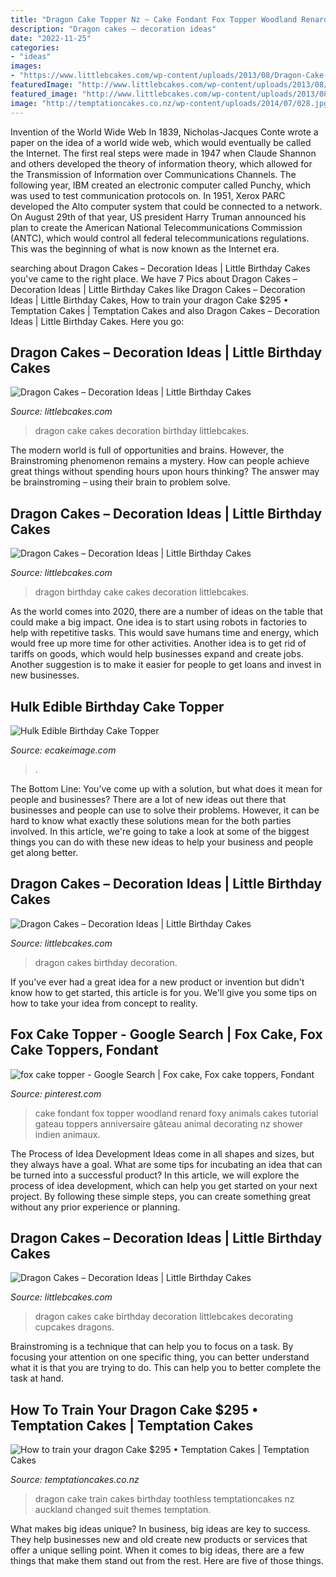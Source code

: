```yaml
---
title: "Dragon Cake Topper Nz ~ Cake Fondant Fox Topper Woodland Renard Foxy Animals Cakes Tutorial Gateau Toppers Anniversaire Gâteau Animal Decorating Nz Shower Indien Animaux"
description: "Dragon cakes – decoration ideas"
date: "2022-11-25"
categories:
- "ideas"
images:
- "https://www.littlebcakes.com/wp-content/uploads/2013/08/Dragon-Cake-Photos.jpg"
featuredImage: "http://www.littlebcakes.com/wp-content/uploads/2013/08/Dragon-Cake-For-Kids.jpg"
featured_image: "http://www.littlebcakes.com/wp-content/uploads/2013/08/Dragon-Cake-For-Kids.jpg"
image: "http://temptationcakes.co.nz/wp-content/uploads/2014/07/028.jpg"
---
```



Invention of the World Wide Web
In 1839, Nicholas-Jacques Conte wrote a paper on the idea of a world wide web, which would eventually be called the Internet. The first real steps were made in 1947 when Claude Shannon and others developed the theory of information theory, which allowed for the Transmission of Information over Communications Channels. The following year, IBM created an electronic computer called Punchy, which was used to test communication protocols on. In 1951, Xerox PARC developed the Alto computer system that could be connected to a network. On August 29th of that year, US president Harry Truman announced his plan to create the American National Telecommunications Commission (ANTC), which would control all federal telecommunications regulations. This was the beginning of what is now known as the Internet era.

	

		
searching about Dragon Cakes – Decoration Ideas | Little Birthday Cakes you've came to the right place. We have 7 Pics about Dragon Cakes – Decoration Ideas | Little Birthday Cakes like Dragon Cakes – Decoration Ideas | Little Birthday Cakes, How to train your dragon Cake $295 • Temptation Cakes | Temptation Cakes and also Dragon Cakes – Decoration Ideas | Little Birthday Cakes. Here you go:
		
    
## Dragon Cakes – Decoration Ideas | Little Birthday Cakes

<img loading=lazy src="https://www.littlebcakes.com/wp-content/uploads/2013/08/Dragon-Cake-Photos.jpg" onerror="this.onerror=null;this.src='https://tse4.mm.bing.net/th?id=OIP.ho8wre8NP-1--8bL8TcvCwHaFj&amp;pid=15.1';" alt="Dragon Cakes – Decoration Ideas | Little Birthday Cakes">

_Source: littlebcakes.com_

>dragon cake cakes decoration birthday littlebcakes. 

	

The modern world is full of opportunities and brains. However, the Brainstroming phenomenon remains a mystery. How can people achieve great things without spending hours upon hours thinking? The answer may be brainstroming – using their brain to problem solve.

    
## Dragon Cakes – Decoration Ideas | Little Birthday Cakes

<img loading=lazy src="https://www.littlebcakes.com/wp-content/uploads/2013/08/Dragon-Birthday-Cake-1024x919.jpg" onerror="this.onerror=null;this.src='https://tse1.mm.bing.net/th?id=OIP.sAdtMSmskTdxfxummEdulgHaGp&amp;pid=15.1';" alt="Dragon Cakes – Decoration Ideas | Little Birthday Cakes">

_Source: littlebcakes.com_

>dragon birthday cake cakes decoration littlebcakes. 

	

As the world comes into 2020, there are a number of ideas on the table that could make a big impact. One idea is to start using robots in factories to help with repetitive tasks. This would save humans time and energy, which would free up more time for other activities. Another idea is to get rid of tariffs on goods, which would help businesses expand and create jobs. Another suggestion is to make it easier for people to get loans and invest in new businesses.

    
## Hulk Edible Birthday Cake Topper

<img loading=lazy src="https://cdn6.bigcommerce.com/s-wb36n7v/products/270/images/1523/Cake_jpg__21983.1447841528.800.1200.jpg?c=2" onerror="this.onerror=null;this.src='https://tse2.mm.bing.net/th?id=OIP.sPXjTKltJ_y_yApiZyMPtQHaFe&amp;pid=15.1';" alt="Hulk Edible Birthday Cake Topper">

_Source: ecakeimage.com_

>. 

	

The Bottom Line: You’ve come up with a solution, but what does it mean for people and businesses?
There are a lot of new ideas out there that businesses and people can use to solve their problems. However, it can be hard to know what exactly these solutions mean for the both parties involved. In this article, we're going to take a look at some of the biggest things you can do with these new ideas to help your business and people get along better.

    
## Dragon Cakes – Decoration Ideas | Little Birthday Cakes

<img loading=lazy src="http://www.littlebcakes.com/wp-content/uploads/2013/08/Images-of-Dragon-Cakes.jpg" onerror="this.onerror=null;this.src='https://tse1.mm.bing.net/th?id=OIP.Rlw6aRwS9Gjs-UNdTbLaoAHaF7&amp;pid=15.1';" alt="Dragon Cakes – Decoration Ideas | Little Birthday Cakes">

_Source: littlebcakes.com_

>dragon cakes birthday decoration. 

	

If you've ever had a great idea for a new product or invention but didn't know how to get started, this article is for you. We'll give you some tips on how to take your idea from concept to reality.

    
## Fox Cake Topper - Google Search | Fox Cake, Fox Cake Toppers, Fondant

<img loading=lazy src="https://i.pinimg.com/originals/85/f5/6b/85f56b940b1166c5e1315a029d2184a6.jpg" onerror="this.onerror=null;this.src='https://tse3.mm.bing.net/th?id=OIP.o9XI_s3oaqtaiZ3gN7EUygHaJ3&amp;pid=15.1';" alt="fox cake topper - Google Search | Fox cake, Fox cake toppers, Fondant">

_Source: pinterest.com_

>cake fondant fox topper woodland renard foxy animals cakes tutorial gateau toppers anniversaire gâteau animal decorating nz shower indien animaux. 

	

The Process of Idea Development
Ideas come in all shapes and sizes, but they always have a goal. What are some tips for incubating an idea that can be turned into a successful product? 
In this article, we will explore the process of idea development, which can help you get started on your next project. By following these simple steps, you can create something great without any prior experience or planning.

    
## Dragon Cakes – Decoration Ideas | Little Birthday Cakes

<img loading=lazy src="http://www.littlebcakes.com/wp-content/uploads/2013/08/Dragon-Cake-For-Kids.jpg" onerror="this.onerror=null;this.src='https://tse3.mm.bing.net/th?id=OIP.UN92KrY5ljEn1dEneXXkmAHaIy&amp;pid=15.1';" alt="Dragon Cakes – Decoration Ideas | Little Birthday Cakes">

_Source: littlebcakes.com_

>dragon cakes cake birthday decoration littlebcakes decorating cupcakes dragons. 

	

Brainstroming is a technique that can help you to focus on a task. By focusing your attention on one specific thing, you can better understand what it is that you are trying to do. This can help you to better complete the task at hand.

    
## How To Train Your Dragon Cake $295 • Temptation Cakes | Temptation Cakes

<img loading=lazy src="http://temptationcakes.co.nz/wp-content/uploads/2014/07/028.jpg" onerror="this.onerror=null;this.src='https://tse2.mm.bing.net/th?id=OIP.EiTmETSgRb-V86yCTB-iOwHaJ4&amp;pid=15.1';" alt="How to train your dragon Cake $295 • Temptation Cakes | Temptation Cakes">

_Source: temptationcakes.co.nz_

>dragon cake train cakes birthday toothless temptationcakes nz auckland changed suit themes temptation. 

	

What makes big ideas unique?
In business, big ideas are key to success. They help businesses new and old create new products or services that offer a unique selling point. When it comes to big ideas, there are a few things that make them stand out from the rest. Here are five of those things.

